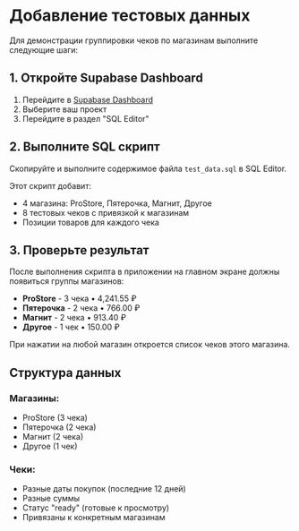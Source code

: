 # Добавление тестовых данных

Для демонстрации группировки чеков по магазинам выполните следующие шаги:

## 1. Откройте Supabase Dashboard

1. Перейдите в [Supabase Dashboard](https://supabase.com/dashboard)
2. Выберите ваш проект
3. Перейдите в раздел "SQL Editor"

## 2. Выполните SQL скрипт

Скопируйте и выполните содержимое файла `test_data.sql` в SQL Editor.

Этот скрипт добавит:

- 4 магазина: ProStore, Пятерочка, Магнит, Другое
- 8 тестовых чеков с привязкой к магазинам
- Позиции товаров для каждого чека

## 3. Проверьте результат

После выполнения скрипта в приложении на главном экране должны появиться группы магазинов:

- **ProStore** - 3 чека • 4,241.55 ₽
- **Пятерочка** - 2 чека • 766.00 ₽
- **Магнит** - 2 чека • 913.40 ₽
- **Другое** - 1 чек • 150.00 ₽

При нажатии на любой магазин откроется список чеков этого магазина.

## Структура данных

### Магазины:

- ProStore (3 чека)
- Пятерочка (2 чека)
- Магнит (2 чека)
- Другое (1 чек)

### Чеки:

- Разные даты покупок (последние 12 дней)
- Разные суммы
- Статус "ready" (готовые к просмотру)
- Привязаны к конкретным магазинам
